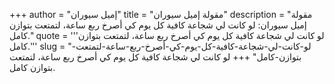 +++
author = "إميل سيوران"
title = "مقولة إميل سيوران"
description = "مقولة إميل سيوران: لو كانت لي شجاعة كافية كل يوم كي أصرخ ربع ساعة، لتمتعت بتوازن كامل."
quote = '''لو كانت لي شجاعة كافية كل يوم كي أصرخ ربع ساعة، لتمتعت بتوازن كامل.''' 
slug = "لو-كانت-لي-شجاعة-كافية-كل-يوم-كي-أصرخ-ربع-ساعة-لتمتعت-بتوازن-كامل"
+++
لو كانت لي شجاعة كافية كل يوم كي أصرخ ربع ساعة، لتمتعت بتوازن كامل.
